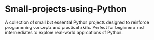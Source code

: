 # Small-projects-using-Python
A collection of small but essential Python projects designed to reinforce programming concepts and practical skills. Perfect for beginners and intermediates to explore real-world applications of Python.
